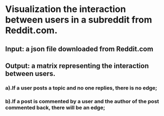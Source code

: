 #  Visualization the interaction between users in a subreddit from Reddit.com.

##  Input: a json file downloaded from Reddit.com
##  Output: a matrix representing the interaction between users.
###   a).If a user posts a topic and no one replies, there is no edge;
###   b).If a post is commented by a user and the author of the post commented back, there will be an edge;

